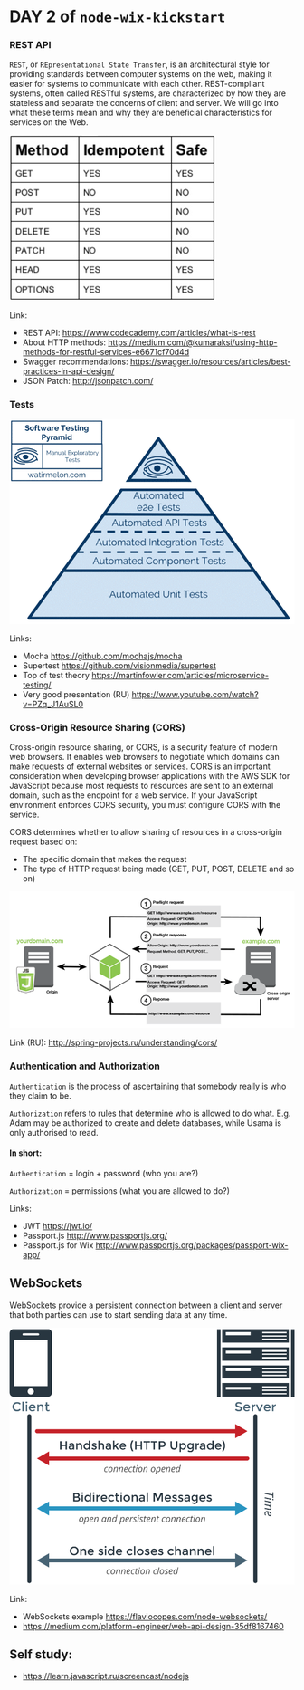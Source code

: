# DAY 2 of `node-wix-kickstart` 

### REST API

`REST`, or `REpresentational State Transfer`, is an architectural style for providing standards between computer systems on the web, making it easier for systems to communicate with each other. 
REST-compliant systems, often called RESTful systems, are characterized by how they are stateless and separate the concerns of client and server. We will go into what these terms mean and why they are beneficial characteristics for services on the Web.

![](../static/http-methods.png)

Link:

 - REST API: https://www.codecademy.com/articles/what-is-rest
 - About HTTP methods: https://medium.com/@kumaraksi/using-http-methods-for-restful-services-e6671cf70d4d
 - Swagger recommendations: https://swagger.io/resources/articles/best-practices-in-api-design/
 - JSON Patch: http://jsonpatch.com/

### Tests

![](../static/test-pyramid.png)

Links: 

 - Mocha https://github.com/mochajs/mocha
 - Supertest https://github.com/visionmedia/supertest
 - Top of test theory https://martinfowler.com/articles/microservice-testing/
 - Very good presentation (RU) https://www.youtube.com/watch?v=PZq_J1AuSL0


### Cross-Origin Resource Sharing (CORS)
    
Cross-origin resource sharing, or CORS, is a security feature of modern web browsers. It enables web browsers to negotiate which domains can make requests of external websites or services. CORS is an important consideration when developing browser applications with the AWS SDK for JavaScript because most requests to resources are sent to an external domain, such as the endpoint for a web service. If your JavaScript environment enforces CORS security, you must configure CORS with the service.

CORS determines whether to allow sharing of resources in a cross-origin request based on:

 - The specific domain that makes the request
 - The type of HTTP request being made (GET, PUT, POST, DELETE and so on)
    
![](../static/cors-overview.png)

Link (RU): http://spring-projects.ru/understanding/cors/

### Authentication and Authorization

`Authentication` is the process of ascertaining that somebody really is who they claim to be.

`Authorization` refers to rules that determine who is allowed to do what. E.g. Adam may be authorized to create and delete databases, while Usama is only authorised to read.

#### In short:

`Authentication` = login + password (who you are?)

`Authorization` = permissions (what you are allowed to do?)

Links:

 - JWT https://jwt.io/
 - Passport.js http://www.passportjs.org/
 - Passport.js for Wix http://www.passportjs.org/packages/passport-wix-app/


## WebSockets

WebSockets provide a persistent connection between a client and server that both parties can use to start sending data at any time.

![](../static/websockets.png)

Link:

 - WebSockets example https://flaviocopes.com/node-websockets/
 - https://medium.com/platform-engineer/web-api-design-35df8167460







## Self study:

 - https://learn.javascript.ru/screencast/nodejs
